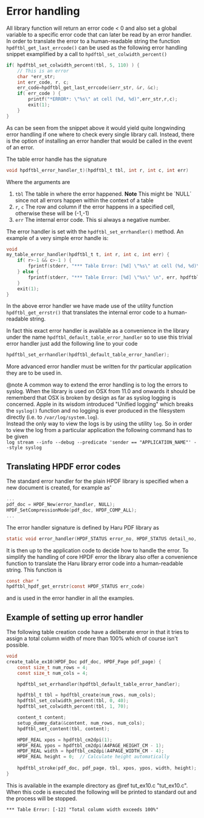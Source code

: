 # Error handling

All library function will return an error code < 0 and also set a global variable to a specific error code that can later be read by an error handler. In order to translate the error to a human-readable string the function `hpdftbl_get_last_errcode()` can be used as the following error handling snippet examplified by a call to `hpdftbl_set_colwidth_percent()`

```c
if( hpdftbl_set_colwidth_percent(tbl, 5, 110) ) {
    // This is an error
    char *err_str;
    int err_code, r, c;
    err_code=hpdftbl_get_last_errcode(&err_str, &r, &c);
    if( err_code ) {
        printf("*ERROR*: \"%s\" at cell (%d, %d)",err_str,r,c);
        exit(1);
    }
}
```

As can be seen from the snippet above it would yield quite longwinding error handling if one where to check every single library call. 
Instead, there is the option of installing an error handler that would be called in the event of an error.

The table error handle has the signature

```c
void hpdftbl_error_handler_t)(hpdftbl_t tbl, int r, int c, int err)
```

Where the arguments are

1. `tbl` The table in where the error happened. **Note** This might be `NULL´ since not all errors happen within the context of a table
2. `r`, `c` The row and column if the error happens in a specified cell, otherwise these will be (-1,-1)
3. `err` The internal error code. This si always a negative number.

The error handler is set with the `hpdftbl_set_errhandler()` method. An example of a very simple error handle is:

```c
void
my_table_error_handler(hpdftbl_t t, int r, int c, int err) {
    if( r>-1 && c>-1 ) {
        fprintf(stderr, "*** Table Error: [%d] \"%s\" at cell (%d, %d)\n", err, hpdftbl_get_errstr(err), r, c);
    } else {
        fprintf(stderr, "*** Table Error: [%d] \"%s\" \n", err, hpdftbl_get_errstr(err));
    }
    exit(1);
}
```
In the above error handler we have made use of the utility function `hpdftbl_get_errstr()` that translates the
internal error code to a human-readable string. 

In fact this exact error handler is available as a convenience in the library under the name `hpdftbl_default_table_error_handler` so to use this trivial error handler just add the following line to your code

```c
hpdftbl_set_errhandler(hpdftbl_default_table_error_handler);
```

More advanced error handler must be written for thr particular application they are to be used in. 

@note A common way to extend the error handling is to log the errors to syslog. When the library is used on OSX from 11.0 and onwards it should be rememberd that OSX is broken by design as far as syslog logging is concerned. Apple in its wisdom introduced "Unified logging" which breaks the `syslog()` function and no logging is ever produced in the filesystem directly (i.e. to `/var/log/system.log`).   
Instead the only way to view the logs is by using the utility `log`. So in order to view the log from a particular application the following command has to be given  
`log stream --info --debug --predicate 'sender == "APPLICATION_NAME"' --style syslog`

## Translating HPDF error codes

The standard error handler for the plain HPDF library is specified when a new document is created, for example as'

```c
...
pdf_doc = HPDF_New(error_handler, NULL);
HPDF_SetCompressionMode(pdf_doc, HPDF_COMP_ALL);
...
```

The error handler signature is defined by Haru PDF library as

```c
static void error_handler(HPDF_STATUS error_no, HPDF_STATUS detail_no, void *user_data);
```

It is then up to the application code to decide how to handle the error. To simplify the handling of core HPDF error the
library also offer a convenience function to translate the Haru library error code into a human-readable string. This function 
is

```c
const char *
hpdftbl_hpdf_get_errstr(const HPDF_STATUS err_code) 
```

and is used in the error handler in all the examples.

## Example of setting up error handler

The following table creation code have a deliberate error in that it tries to assign a total column width of more than
100% which of course isn't possible.

```c
void
create_table_ex10(HPDF_Doc pdf_doc, HPDF_Page pdf_page) {
    const size_t num_rows = 4;
    const size_t num_cols = 4;

    hpdftbl_set_errhandler(hpdftbl_default_table_error_handler);

    hpdftbl_t tbl = hpdftbl_create(num_rows, num_cols);
    hpdftbl_set_colwidth_percent(tbl, 0, 40);
    hpdftbl_set_colwidth_percent(tbl, 1, 70);

    content_t content;
    setup_dummy_data(&content, num_rows, num_cols);
    hpdftbl_set_content(tbl, content);

    HPDF_REAL xpos = hpdftbl_cm2dpi(1);
    HPDF_REAL ypos = hpdftbl_cm2dpi(A4PAGE_HEIGHT_CM - 1);
    HPDF_REAL width = hpdftbl_cm2dpi(A4PAGE_WIDTH_CM - 4);
    HPDF_REAL height = 0;  // Calculate height automatically
    
    hpdftbl_stroke(pdf_doc, pdf_page, tbl, xpos, ypos, width, height);
}

```

This is available in the example directory as @ref tut_ex10.c "tut_ex10.c". When this code is executed the following will 
be printed to standard out and the process will be stopped.

```
*** Table Error: [-12] "Total column width exceeds 100%"
```

